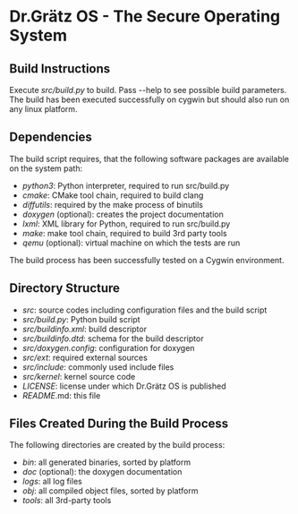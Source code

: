 Dr.Grätz OS - The Secure Operating System
=========================================

Build Instructions
------------------

Execute _src/build.py_ to build. Pass --help to see possible build parameters. The build has been executed successfully on cygwin but should also run on any linux platform.

Dependencies
------------

The build script requires, that the following software packages are available
on the system path:
- _python3_: Python interpreter, required to run src/build.py
- _cmake_: CMake tool chain, required to build clang
- _diffutils_: required by the make process of binutils
- _doxygen_ (optional): creates the project documentation
- _lxml_: XML library for Python, required to run src/build.py
- _make_: make tool chain, required to build 3rd party tools
- _qemu_ (optional): virtual machine on which the tests are run

The build process has been successfully tested on a Cygwin environment.

Directory Structure
-------------------

- _src_: source codes including configuration files and the build script
- _src/build.py_: Python build script
- _src/buildinfo.xml_: build descriptor
- _src/buildinfo.dtd_: schema for the build descriptor
- _src/doxygen.config_: configuration for doxygen
- _src/ext_: required external sources
- _src/include_: commonly used include files
- _src/kernel_: kernel source code
- _LICENSE_: license under which Dr.Grätz OS is published
- _README_.md: this file

Files Created During the Build Process
--------------------------------------

The following directories are created by the build process:
- _bin_: all generated binaries, sorted by platform
- _doc_ (optional): the doxygen documentation
- _logs_: all log files
- _obj_: all compiled object files, sorted by platform
- _tools_: all 3rd-party tools
